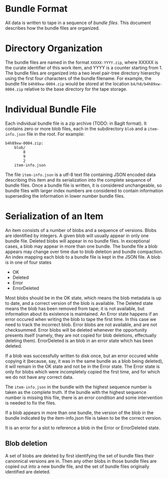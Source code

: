 Bundle Format
=============

All data is written to tape in a sequence of _bundle files_. This document
describes how the bundle files are organized.

# Directory Organization

The bundle files are named in the format `XXXXX-YYYY.zip`, where XXXXX is the
curate identifier of this work item, and YYYY is a counter starting from 1. The
bundle files are organized into a two level pair-tree directory hierarchy using
the first four characters of the bundle filename. For example, the bundle file
`b4h89xw-0004.zip` would be stored at the location `b4/h8/b4h89xw-0004.zip`
relative to the base directory for the tape storage.

# Individual Bundle File

Each individual bundle file is a zip archive (TODO: in BagIt format). It
contains zero or more blob files, each in the subdirectory `blob` and a
`item-info.json` file in the root. For example:

    b4h89xw-0004.zip:
        blob/
            8
            9
            2
        item-info.json

The file `item-info.json` is a utf-8 text file containing JSON encoded data
describing this item and its serialization into the complete sequence of bundle
files. Once a bundle file is written, it is considered unchangeable, so bundle
files with larger index numbers are considered to contain information
superseding the information in lower number bundle files.

# Serialization of an Item

An item consists of a number of blobs and a sequence of versions. Blobs are
identified by integers. A given blob will usually appear in only one bundle
file. Deleted blobs will appear in no bundle files. In exceptional cases, a
blob may appear in more than one bundle. The bundle file a blob appears may
change over time due to blob deletion and bundle compaction. An index mapping
each blob to a bundle file is kept in the JSON file. A blob is in one of
four states

 * OK
 * Deleted
 * Error
 * ErrorDeleted

Most blobs should be in the OK state, which means the blob metadata is up to
date, and a correct version of the blob is available. The Deleted state means
the blob has been removed from tape; it is not available, but information about
its existence is maintained. An Error state happens if an error occured when
writing the blob to tape the first time. In this case we need to track the
incorrect blob. Error blobs are not available, and are not checksummed. Error
blobs will be deleted whenever the opportunity presents itself (namely, they
are not copied for blob deletions, effectually deleting them). ErrorDeleted is
an blob in an error state which has been deleted.

If a blob was successfully written to disk once, but an error occured while
copying it (because, say, it was in the same bundle as a blob being deleted),
it will remain in the OK state and not be in the Error state. The Error state
is only for blobs which were incompletely copied the first time, and for which
we do not have any correct data.

The `item-info.json` in the bundle with the highest sequence number is taken as
the complete truth. If the bundle with the highest sequence number is missing
this file, there is an error condition and some intervention is needed to fix
the files.

If a blob appears in more than one bundle, the version of the blob in the
bundle indicated by the item-info.json file is taken to be the correct version.

It is an error for a slot to reference a blob in the Error or ErrorDeleted
state.


## Blob deletion

A set of blobs are deleted by first identifying the set of bundle files their
canonnical versions are in. Then any other blobs in those bundle files are
copied out into a new bundle file, and the set of bundle files originally
identified are deleted.


